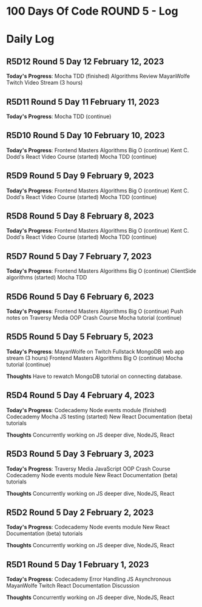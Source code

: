 # 100 Days Of Code ROUND 5 - Log

# Daily Log

## R5D12 Round 5 Day 12 February 12, 2023

**Today's Progress**:
Mocha TDD (finished)
Algorithms Review
MayanWolfe Twitch Video Stream (3 hours)

## R5D11 Round 5 Day 11 February 11, 2023

**Today's Progress**:
Mocha TDD (continue)

## R5D10 Round 5 Day 10 February 10, 2023

**Today's Progress**:
Frontend Masters Algorithms Big O (continue)
Kent C. Dodd's React Video Course (started)
Mocha TDD (continue)

## R5D9 Round 5 Day 9 February 9, 2023

**Today's Progress**:
Frontend Masters Algorithms Big O (continue)
Kent C. Dodd's React Video Course (started)
Mocha TDD (continue)

## R5D8 Round 5 Day 8 February 8, 2023

**Today's Progress**:
Frontend Masters Algorithms Big O (continue)
Kent C. Dodd's React Video Course (started)
Mocha TDD (continue)

## R5D7 Round 5 Day 7 February 7, 2023

**Today's Progress**:
Frontend Masters Algorithms Big O (continue)
ClientSide algorithms (started)
Mocha TDD

## R5D6 Round 5 Day 6 February 6, 2023

**Today's Progress**:
Frontend Masters Algorithms Big O (continue)
Push notes on Traversy Media OOP Crash Course
Mocha tutorial (continue)

## R5D5 Round 5 Day 5 February 5, 2023

**Today's Progress**:
MayanWolfe on Twitch Fullstack MongoDB web app stream (3 hours)
Frontend Masters Algorithms Big O (continue)
Mocha tutorial (continue)

**Thoughts** Have to rewatch MongoDB tutorial on connecting database.

## R5D4 Round 5 Day 4 February 4, 2023

**Today's Progress**:
Codecademy Node events module (finished)
Codecademy Mocha JS testing (started)
New React Documentation (beta) tutorials

**Thoughts** Concurrently working on JS deeper dive, NodeJS, React

## R5D3 Round 5 Day 3 February 3, 2023

**Today's Progress**:
Traversy Media JavaScript OOP Crash Course
Codecademy Node events module
New React Documentation (beta) tutorials

**Thoughts** Concurrently working on JS deeper dive, NodeJS, React

## R5D2 Round 5 Day 2 February 2, 2023

**Today's Progress**:
Codecademy Node events module
New React Documentation (beta) tutorials

**Thoughts** Concurrently working on JS deeper dive, NodeJS, React

## R5D1 Round 5 Day 1 February 1, 2023

**Today's Progress**:
Codecademy Error Handling JS Asynchronous
MayanWolfe Twitch React Documentation Discussion

**Thoughts** Concurrently working on JS deeper dive, NodeJS, React
